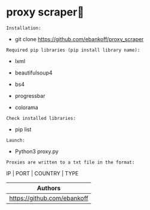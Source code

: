 # proxy scraper🔎

`Installation:`
* git clone https://github.com/ebankoff/proxy_scraper

`Required pip libraries (pip install library name):`
  
* lxml
  
* beautifulsoup4
  
* bs4
  
* progressbar
  
* colorama

`Check installed libraries:`

* pip list

`Launch:`

* Python3 proxy.py

`Proxies are written to a txt file in the format:`

IP | PORT | COUNTRY | TYPE

| Authors |
|----------------|
|https://github.com/ebankoff|
